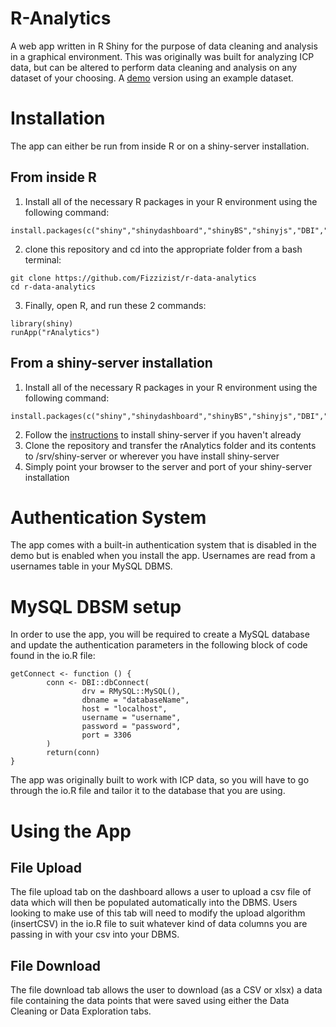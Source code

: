 # R-Analytics
A web app written in R Shiny for the purpose of data cleaning and analysis in a graphical environment. This was originally was built for analyzing ICP data, but can be altered to perform data cleaning and analysis on any dataset of your choosing.
A [demo](http://108.162.177.90:3838/r-analytics/) version using an example dataset.

# Installation
The app can either be run from inside R or on a shiny-server installation.
## From inside R
1. Install all of the necessary R packages in your R environment using the following command:
```
install.packages(c("shiny","shinydashboard","shinyBS","shinyjs","DBI","RMySQL","openssl","anytime","xlsx","dplyr","DT","V8","plotly","ggplot2","crosstalk"))
```
2. clone this repository and cd into the appropriate folder from a bash terminal:
```
git clone https://github.com/Fizzizist/r-data-analytics
cd r-data-analytics
```
3. Finally, open R, and run these 2 commands:
```
library(shiny)
runApp("rAnalytics")
```
## From a shiny-server installation
1. Install all of the necessary R packages in your R environment using the following command:
```
install.packages(c("shiny","shinydashboard","shinyBS","shinyjs","DBI","RMySQL","openssl","anytime","xlsx","dplyr","DT","V8","plotly","ggplot2","crosstalk"))
```
2. Follow the [instructions](https://www.rstudio.com/products/shiny/download-server/) to install shiny-server if you haven't already
3. Clone the repository and transfer the rAnalytics folder and its contents to /srv/shiny-server or wherever you have install shiny-server
4. Simply point your browser to the server and port of your shiny-server installation

# Authentication System
The app comes with a built-in authentication system that is disabled in the demo but is enabled when you install the app.
Usernames are read from a usernames table in your MySQL DBMS.

# MySQL DBSM setup
In order to use the app, you will be required to create a MySQL database and update the authentication parameters in the following block of code found in the io.R file:
```
getConnect <- function () {
        conn <- DBI::dbConnect(
                drv = RMySQL::MySQL(),
                dbname = "databaseName",
                host = "localhost",
                username = "username",
                password = "password",
                port = 3306
        )   
        return(conn)
}
```
The app was originally built to work with ICP data, so you will have to go through the io.R file and tailor it to the database that you are using.
# Using the App
## File Upload
The file upload tab on the dashboard allows a user to upload a csv file of data which will then be populated automatically into the DBMS. Users looking to make use of this tab will need to modify the upload algorithm (insertCSV) in the io.R file to suit whatever kind of data columns you are passing in with your csv into your DBMS. 
## File Download
The file download tab allows the user to download (as a CSV or xlsx) a data file containing the data points that were saved using either the Data Cleaning or Data Exploration tabs.
